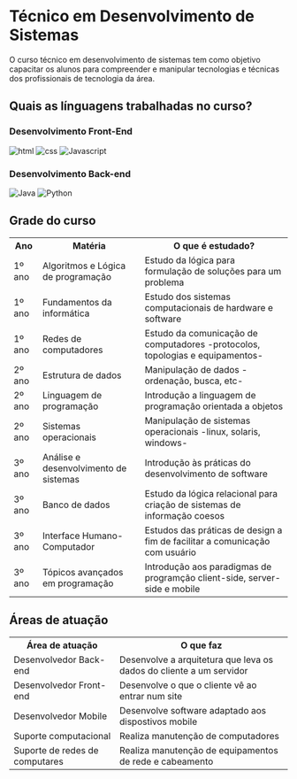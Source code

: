 # Técnico em Desenvolvimento de Sistemas

O curso técnico em desenvolvimento de sistemas tem como objetivo capacitar os alunos para compreender e manipular tecnologias e técnicas dos profissionais de tecnologia da área.

## Quais as línguagens trabalhadas no curso?
<h3>Desenvolvimento Front-End</h3>

![html](https://img.shields.io/badge/HTML5-E34F26.svg?style=for-the-badge&logo=HTML5&logoColor=white)
![css](https://img.shields.io/badge/CSS3-1572B6.svg?style=for-the-badge&logo=CSS3&logoColor=white)
![Javascript](https://img.shields.io/badge/JavaScript-F7DF1E.svg?style=for-the-badge&logo=JavaScript&logoColor=black)

<h3>Desenvolvimento Back-end</h3>

![Java](https://img.shields.io/badge/java-%23ED8B00.svg?style=for-the-badge&logo=openjdk&logoColor=white)
![Python](https://img.shields.io/badge/Python-3776AB.svg?style=for-the-badge&logo=Python&logoColor=white)

## Grade do curso

<table>
  <th>Ano</th>
  <th>Matéria</th>
  <th>O que é estudado?</th>
  <tr>
    <td>1º ano</td>
    <td>Algoritmos e Lógica de programação</td>
    <td>Estudo da lógica para formulação de soluções para um problema</td>
  </tr>
  <tr>
    <td>1º ano</td>
    <td>Fundamentos da informática</td>
    <td>Estudo dos sistemas computacionais de hardware e software</td>
  </tr>
  <tr>
    <td>1º ano</td>
    <td>Redes de computadores</td>
    <td>Estudo da comunicação de computadores -protocolos, topologias e equipamentos-</td>
  </tr>
  <tr>
    <td>2º ano</td>
    <td>Estrutura de dados</td>
    <td>Manipulação de dados -ordenação, busca, etc-</td>
  </tr>
  <tr>
    <td>2º ano</td>
    <td>Linguagem de programação</td>
    <td>Introdução a linguagem de programação orientada a objetos</td>
  </tr>
  <tr>
    <td>2º ano</td>
    <td>Sistemas operacionais</td>
    <td>Manipulação de sistemas operacionais -linux, solaris, windows-</td>
  </tr>
  <tr>
    <td>3º ano</td>
    <td>Análise e desenvolvimento de sistemas</td>
    <td>Introdução às práticas do desenvolvimento de software</td>
  </tr>
  <tr>
    <td>3º ano</td>
    <td>Banco de dados</td>
    <td>Estudo da lógica relacional para criação de sistemas de informação coesos</td>
  </tr>
  <tr>
    <td>3º ano</td>
    <td>Interface Humano-Computador</td>
    <td>Estudos das práticas de design a fim de facilitar a comunicação com usuário</td>
  </tr>
  <tr>
    <td>3º ano</td>
    <td>Tópicos avançados em programação</td>
    <td>Introdução aos paradigmas de programção client-side, server-side e mobile</td>
  </tr>
</table>

## Áreas de atuação
<table>
  <th>Área de atuação</th>
  <th>O que faz</th>
  <tr>
    <td>Desenvolvedor Back-end</td>
    <td>Desenvolve a arquitetura que leva os dados do cliente a um servidor</td>
  </tr>
  <tr>
    <td>Desenvolvedor Front-end</td>
    <td>Desenvolve o que o cliente vê ao entrar num site</td>
  </tr>  
  <tr>
    <td>Desenvolvedor Mobile</td>
    <td>Desenvolve software adaptado aos dispostivos mobile</td>
  </tr>
  <tr>
    <td>Suporte computacional</td>
    <td>Realiza manutenção de computadores</td>
  </tr>
  <tr>
    <td>Suporte de redes de computares</td>
    <td>Realiza manutenção de equipamentos de rede e cabeamento</td>
  </tr>
</table>
